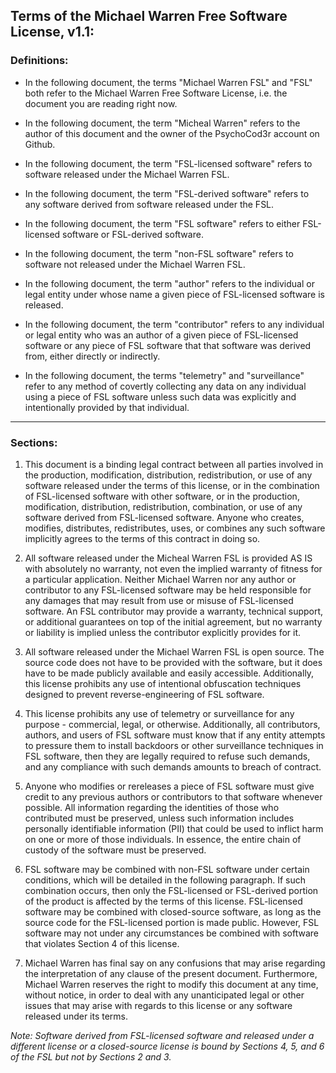 ## Terms of the Michael Warren Free Software License, v1.1:

### Definitions:

- In the following document, the terms "Michael Warren FSL" and "FSL"
  both refer to the Michael Warren Free Software License, i.e. the
  document you are reading right now.

- In the following document, the term "Micheal Warren" refers to the
  author of this document and the owner of the PsychoCod3r account on
  Github.

- In the following document, the term "FSL-licensed software" refers to
  software released under the Michael Warren FSL.

- In the following document, the term "FSL-derived software" refers to
  any software derived from software released under the FSL.

- In the following document, the term "FSL software" refers to either
  FSL-licensed software or FSL-derived software.

- In the following document, the term "non-FSL software" refers to
  software not released under the Michael Warren FSL.

- In the following document, the term "author" refers to the individual
  or legal entity under whose name a given piece of FSL-licensed software
  is released.

- In the following document, the term "contributor" refers to any
  individual or legal entity who was an author of a given piece of
  FSL-licensed software or any piece of FSL software that that software
  was derived from, either directly or indirectly.

- In the following document, the terms "telemetry" and "surveillance"
  refer to any method of covertly collecting any data on any individual
  using a piece of FSL software unless such data was explicitly and
  intentionally provided by that individual.

---------------------------------------------------------------------------

### Sections:

1. This document is a binding legal contract between all parties involved
   in the production, modification, distribution, redistribution, or
   use of any software released under the terms of this license, or
   in the combination of FSL-licensed software with other software,
   or in the production, modification, distribution, redistribution,
   combination, or use of any software derived from FSL-licensed software.
   Anyone who creates, modifies, distributes, redistributes, uses, or
   combines any such software implicitly agrees to the terms of this
   contract in doing so.

2. All software released under the Micheal Warren FSL is provided AS IS
   with absolutely no warranty, not even the implied warranty of fitness
   for a particular application.  Neither Michael Warren nor any author
   or contributor to any FSL-licensed software may be held responsible
   for any damages that may result from use or misuse of FSL-licensed
   software.  An FSL contributor may provide a warranty, technical
   support, or additional guarantees on top of the initial agreement, but
   no warranty or liability is implied unless the contributor explicitly
   provides for it.

3. All software released under the Michael Warren FSL is open source.
   The source code does not have to be provided with the software, but
   it does have to be made publicly available and easily accessible.
   Additionally, this license prohibits any use of intentional obfuscation
   techniques designed to prevent reverse-engineering of FSL software.

4. This license prohibits any use of telemetry or surveillance for
   any purpose - commercial, legal, or otherwise.  Additionally, all
   contributors, authors, and users of FSL software must know that if
   any entity attempts to pressure them to install backdoors or other
   surveillance techniques in FSL software, then they are legally required
   to refuse such demands, and any compliance with such demands amounts
   to breach of contract.

5. Anyone who modifies or rereleases a piece of FSL software must give
   credit to any previous authors or contributors to that software
   whenever possible.  All information regarding the identities of those
   who contributed must be preserved, unless such information includes
   personally identifiable information (PII) that could be used to
   inflict harm on one or more of those individuals.  In essence, the
   entire chain of custody of the software must be preserved.

6. FSL software may be combined with non-FSL software under certain
   conditions, which will be detailed in the following paragraph.
   If such combination occurs, then only the FSL-licensed or FSL-derived
   portion of the product is affected by the terms of this license.
   FSL-licensed software may be combined with closed-source software, as
   long as the source code for the FSL-licensed portion is made public.
   However, FSL software may not under any circumstances be combined
   with software that violates Section 4 of this license.

7. Michael Warren has final say on any confusions that may arise regarding
   the interpretation of any clause of the present document.  Furthermore,
   Michael Warren reserves the right to modify this document at any time,
   without notice, in order to deal with any unanticipated legal or other
   issues that may arise with regards to this license or any software
   released under its terms.

*Note: Software derived from FSL-licensed software and released under
a different license or a closed-source license is bound by Sections 4,
5, and 6 of the FSL but not by Sections 2 and 3.*
